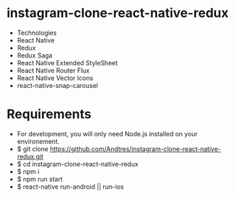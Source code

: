 # instagram-clone-react-native-redux

- Technologies
- React Native
- Redux
- Redux Saga
- React Native Extended StyleSheet
- React Native Router Flux
- React Native Vector Icons
- react-native-snap-carousel

# Requirements

- For development, you will only need Node.js installed on your environement.
- $ git clone https://github.com/Andtres/instagram-clone-react-native-redux.git
- $ cd instagram-clone-react-native-redux
- $ npm i
- $ npm run start
- $ react-native run-android || run-ios


